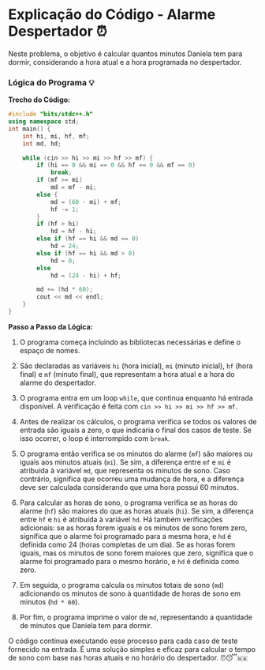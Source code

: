 # Explicação do Código - Alarme Despertador ⏰

Neste problema, o objetivo é calcular quantos minutos Daniela tem para dormir, considerando a hora atual e a hora programada no despertador.

### Lógica do Programa 💡

**Trecho do Código:**
```cpp
#include "bits/stdc++.h"
using namespace std;
int main() {
    int hi, mi, hf, mf;
    int md, hd;

    while (cin >> hi >> mi >> hf >> mf) {
        if (hi == 0 && mi == 0 && hf == 0 && mf == 0)
            break;
        if (mf >= mi)
            md = mf - mi;
        else {
            md = (60 - mi) + mf;
            hf -= 1;
        }
        if (hf > hi)
            hd = hf - hi;
        else if (hf == hi && md == 0)
            hd = 24;
        else if (hf == hi && md > 0)
            hd = 0;
        else
            hd = (24 - hi) + hf;

        md += (hd * 60);
        cout << md << endl;
    }
}
```

**Passo a Passo da Lógica:**

1. O programa começa incluindo as bibliotecas necessárias e define o espaço de nomes.

2. São declaradas as variáveis `hi` (hora inicial), `mi` (minuto inicial), `hf` (hora final) e `mf` (minuto final), que representam a hora atual e a hora do alarme do despertador.

3. O programa entra em um loop `while`, que continua enquanto há entrada disponível. A verificação é feita com `cin >> hi >> mi >> hf >> mf`.

4. Antes de realizar os cálculos, o programa verifica se todos os valores de entrada são iguais a zero, o que indicaria o final dos casos de teste. Se isso ocorrer, o loop é interrompido com `break`.

5. O programa então verifica se os minutos do alarme (`mf`) são maiores ou iguais aos minutos atuais (`mi`). Se sim, a diferença entre `mf` e `mi` é atribuída à variável `md`, que representa os minutos de sono. Caso contrário, significa que ocorreu uma mudança de hora, e a diferença deve ser calculada considerando que uma hora possui 60 minutos.

6. Para calcular as horas de sono, o programa verifica se as horas do alarme (`hf`) são maiores do que as horas atuais (`hi`). Se sim, a diferença entre `hf` e `hi` é atribuída à variável `hd`. Há também verificações adicionais: se as horas forem iguais e os minutos de sono forem zero, significa que o alarme foi programado para a mesma hora, e `hd` é definida como 24 (horas completas de um dia). Se as horas forem iguais, mas os minutos de sono forem maiores que zero, significa que o alarme foi programado para o mesmo horário, e `hd` é definida como zero.

7. Em seguida, o programa calcula os minutos totais de sono (`md`) adicionando os minutos de sono à quantidade de horas de sono em minutos (`hd * 60`).

8. Por fim, o programa imprime o valor de `md`, representando a quantidade de minutos que Daniela tem para dormir.

O código continua executando esse processo para cada caso de teste fornecido na entrada. É uma solução simples e eficaz para calcular o tempo de sono com base nas horas atuais e no horário do despertador. ⏰😴🇧🇷